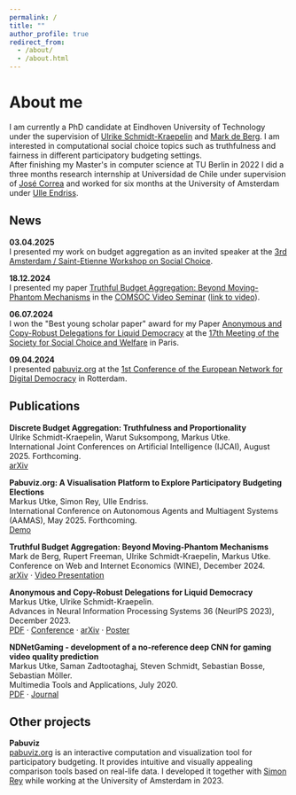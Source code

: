 ```yaml
---
permalink: /
title: ""
author_profile: true
redirect_from: 
  - /about/
  - /about.html
---
```


About me
======
I am currently a PhD candidate at Eindhoven University of Technology under the supervision of [Ulrike Schmidt-Kraepelin](https://sites.google.com/view/schmidt-kraepelin) and [Mark de Berg](https://www.tue.nl/en/research/researchers/mark-de-berg). I am interested in computational social choice topics such as truthfulness and fairness in different participatory budgeting settings.\
After finishing my Master's in computer science at TU Berlin in 2022 I did a three months research internship at Universidad de Chile under supervision of [José Correa](https://www.dii.uchile.cl/~jcorrea/) and worked for six months at the University of Amsterdam under [Ulle Endriss](https://staff.fnwi.uva.nl/u.endriss/).


News
------
**03.04.2025** \
I presented my work on budget aggregation as an invited speaker at the [3rd Amsterdam / Saint-Etienne Workshop on Social Choice]([https://sites.google.com/view/amsterdam-saint-etienne-2025/]).

**18.12.2024** \
I presented my paper [Truthful Budget Aggregation: Beyond Moving-Phantom Mechanisms](https://arxiv.org/abs/2405.20303) in the [COMSOC Video Seminar](https://www.comsocseminar.org/) ([link to video](https://www.youtube.com/watch?v=SaqzyTbrdcc)).

**06.07.2024** \
I won the "Best young scholar paper" award for my Paper [Anonymous and Copy-Robust Delegations for Liquid Democracy](https://arxiv.org/abs/2307.01174) at the [17th Meeting of the Society for Social Choice and Welfare](https://website-50514.eventmaker.io/en/index) in Paris.

**09.04.2024** \
I presented [pabuviz.org](https://pabuviz.org/) at the [1st Conference of the European Network for Digital Democracy](https://www.eddy-network.eu/in-person-conference) in Rotterdam.

<!-- <details closed>
  <summary>show more</summary>
  Test
</details> -->


Publications
------
**Discrete Budget Aggregation: Truthfulness and Proportionality**\
Ulrike Schmidt-Kraepelin, Warut Suksompong, Markus Utke.\
International Joint Conferences on Artificial Intelligence (IJCAI), August 2025. Forthcoming.\
[arXiv](https://www.arxiv.org/abs/2505.05708)

**Pabuviz.org: A Visualisation Platform to Explore Participatory Budgeting Elections**\
Markus Utke, Simon Rey, Ulle Endriss.\
International Conference on Autonomous Agents and Multiagent Systems (AAMAS), May 2025. Forthcoming.\
[Demo](https://pabuviz.org/)

**Truthful Budget Aggregation: Beyond Moving-Phantom Mechanisms**\
Mark de Berg, Rupert Freeman, Ulrike Schmidt-Kraepelin, Markus Utke.\
Conference on Web and Internet Economics (WINE), December 2024.\
[arXiv](https://arxiv.org/abs/2405.20303) · [Video Presentation](https://www.youtube.com/watch?v=SaqzyTbrdcc)

**Anonymous and Copy-Robust Delegations for Liquid Democracy**\
Markus Utke, Ulrike Schmidt-Kraepelin.\
Advances in Neural Information Processing Systems 36 (NeurIPS 2023), December 2023.\
[PDF](files/Anonymous_and_Copy-Robust_Delegations_for_Liquid_Democracy.pdf) · [Conference](https://proceedings.neurips.cc/paper_files/paper/2023/hash/dbb5180957513805ebeea787b8c66ac9-Abstract-Conference.html) · [arXiv](https://arxiv.org/abs/2307.01174) · [Poster](files/Anonymous_and_Copy-Robust_Delegations_for_Liquid_Democracy_Poster.pdf)

**NDNetGaming - development of a no-reference deep CNN for gaming video quality prediction**\
Markus Utke, Saman Zadtootaghaj, Steven Schmidt, Sebastian Bosse, Sebastian Möller.\
Multimedia Tools and Applications, July 2020.\
[PDF](files/NDNetGaming.pdf) · [Journal](https://link.springer.com/article/10.1007/s11042-020-09144-6)


Other projects
------
**Pabuviz**\
[pabuviz.org](https://pabuviz.org/) is an interactive computation and visualization tool for participatory budgeting. It provides intuitive and visually appealing comparison tools based on real-life data. I developed it together with [Simon Rey](https://simonrey.fr/) while working at the University of Amsterdam in 2023.